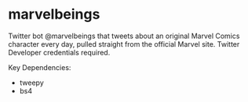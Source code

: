 # marvelbeings

Twitter bot @marvelbeings that tweets about an original Marvel Comics character every day, pulled straight from the official Marvel site.
Twitter Developer credentials required. 

Key Dependencies: 
- tweepy
- bs4
